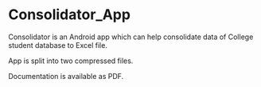 # Consolidator_App
Consolidator is an Android app which can help consolidate data of College student database to Excel file.
 
App is split into two compressed files.

Documentation is available as PDF.

